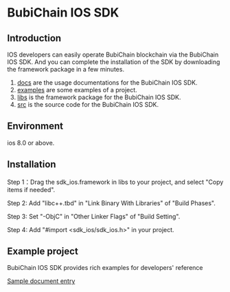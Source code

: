 # BubiChain IOS SDK

## Introduction
IOS developers can easily operate BubiChain blockchain via the BubiChain IOS SDK. And you can complete the installation of the SDK by downloading the framework package in a few minutes.

1. [docs](/docs) are the usage documentations for the BubiChain IOS SDK.
2. [examples](/examples) are some examples of a project.
3. [libs](/libs) is the framework package for the BubiChain IOS SDK.
4. [src](/src)  is the source code for the BubiChain IOS SDK.

## Environment

ios 8.0 or above.

## Installation

Step 1：Drag the sdk_ios.framework in libs to your project, and select "Copy items if needed".

Step 2: Add "libc++.tbd" in "Link Binary With Libraries" of "Build Phases".

Step 3: Set "-ObjC" in "Other Linker Flags" of "Build Setting".

Step 4: Add "#import <sdk_ios/sdk_ios.h>" in your project.

## Example project
BubiChain IOS SDK provides rich examples for developers' reference

[Sample document entry](docs/SDK.md "")
